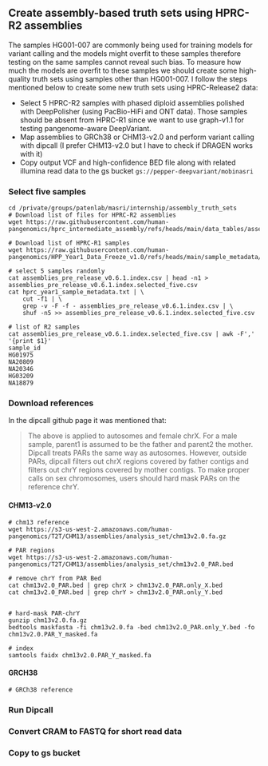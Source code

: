 ## Create assembly-based truth sets using HPRC-R2 assemblies

The samples HG001-007 are commonly being used for training models for variant calling and the models might overfit to these samples therefore testing on the same samples
cannot reveal such bias. To measure how much the models are overfit to these samples we should create some high-quality truth sets using samples other than HG001-007. 
I follow the steps mentioned below to create some new truth sets using HPRC-Release2 data:
- Select 5 HPRC-R2 samples with phased diploid assemblies polished with DeepPolisher (using PacBio-HiFi and ONT data).
  Those samples should be absent from HPRC-R1 since we want to use graph-v1.1 for testing pangenome-aware DeepVariant.
- Map assemblies to GRCh38 or CHM13-v2.0 and perform variant calling with dipcall (I prefer CHM13-v2.0 but I have to check if DRAGEN works with it)
- Copy output VCF and high-confidence BED file along with related illumina read data to the gs bucket `gs://pepper-deepvariant/mobinasri`


### Select five samples
```
cd /private/groups/patenlab/masri/internship/assembly_truth_sets
# Download list of files for HPRC-R2 assemblies
wget https://raw.githubusercontent.com/human-pangenomics/hprc_intermediate_assembly/refs/heads/main/data_tables/assemblies_pre_release_v0.6.1.index.csv

# Download list of HPRC-R1 samples
wget https://raw.githubusercontent.com/human-pangenomics/HPP_Year1_Data_Freeze_v1.0/refs/heads/main/sample_metadata/hprc_year1_sample_metadata.txt
```

```
# select 5 samples randomly
cat assemblies_pre_release_v0.6.1.index.csv | head -n1 > assemblies_pre_release_v0.6.1.index.selected_five.csv
cat hprc_year1_sample_metadata.txt | \
    cut -f1 | \
    grep -v -F -f - assemblies_pre_release_v0.6.1.index.csv | \
    shuf -n5 >> assemblies_pre_release_v0.6.1.index.selected_five.csv

# list of R2 samples
cat assemblies_pre_release_v0.6.1.index.selected_five.csv | awk -F',' '{print $1}'
sample_id
HG01975
NA20809
NA20346
HG03209
NA18879
```
### Download references
In the dipcall github page it was mentioned that:

> The above is applied to autosomes and female chrX. For a male sample, parent1 is assumed to be the father and parent2 the mother. Dipcall treats PARs the same way as autosomes. However, outside PARs, dipcall filters out chrX regions covered by father contigs and filters out chrY regions covered by mother contigs. To make proper calls on sex chromosomes, users should hard mask PARs on the reference chrY.

#### CHM13-v2.0
```
# chm13 reference
wget https://s3-us-west-2.amazonaws.com/human-pangenomics/T2T/CHM13/assemblies/analysis_set/chm13v2.0.fa.gz

# PAR regions
wget https://s3-us-west-2.amazonaws.com/human-pangenomics/T2T/CHM13/assemblies/analysis_set/chm13v2.0_PAR.bed

# remove chrY from PAR Bed
cat chm13v2.0_PAR.bed | grep chrX > chm13v2.0_PAR.only_X.bed
cat chm13v2.0_PAR.bed | grep chrY > chm13v2.0_PAR.only_Y.bed


# hard-mask PAR-chrY
gunzip chm13v2.0.fa.gz
bedtools maskfasta -fi chm13v2.0.fa -bed chm13v2.0_PAR.only_Y.bed -fo chm13v2.0.PAR_Y_masked.fa

# index
samtools faidx chm13v2.0.PAR_Y_masked.fa
```

#### GRCH38
```
# GRCh38 reference
```
### Run Dipcall
### Convert CRAM to FASTQ for short read data
### Copy to gs bucket

